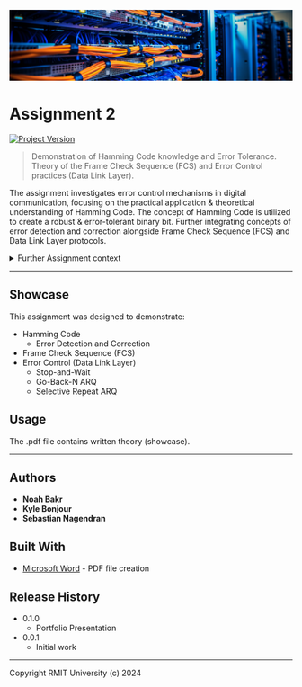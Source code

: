 [![header][header-url]][header-link]

# Assignment 2
[![Project Version][version-image]][version-url]

> Demonstration of Hamming Code knowledge and Error Tolerance. Theory of the Frame Check Sequence (FCS) and Error Control practices (Data Link Layer).

The assignment investigates error control mechanisms in digital communication, focusing on the practical application &amp; theoretical understanding of Hamming Code. The concept of Hamming Code is utilized to create a robust &amp; error-tolerant binary bit. Further integrating concepts of error detection and correction alongside Frame Check Sequence (FCS) and Data Link Layer protocols.

<details>
   <summary>Further Assignment context</summary>
   <br>
   A practical implementation of Hamming code is developed using a chart. This involves encoding binary data with Hamming code techniques, where parity bits are strategically added to the data stream. The assignment demonstrates how errors introduced during data transmission can be detected and corrected using the redundancy provided by Hamming code.
   <br><br>
   The assignment investigates how the Frame Check Sequence is computed and appended to data packets to verify data integrity during transmission, through a series of calculations.
   <br><br>
   Further investigation delves into error control mechanisms at the Data Link Layer, including ARQ protocols such as Stop-and-Wait, Go-Back-N ARQ and Selective Repeat ARQ. The project evaluates their performance metrics, such as trade-offs and efficiency, in managing errors and ensuring reliable data transmission.
</details>

---
## Showcase

This assignment was designed to demonstrate:

* Hamming Code
    * Error Detection and Correction
* Frame Check Sequence (FCS)
* Error Control (Data Link Layer)
    * Stop-and-Wait
    * Go-Back-N ARQ
    * Selective Repeat ARQ

## Usage

The .pdf file contains written theory (showcase).

---
## Authors

* **Noah Bakr**
* **Kyle Bonjour**
* **Sebastian Nagendran**

## Built With

* [Microsoft Word](https://www.microsoft.com/en-au/microsoft-365/word) - PDF file creation

## Release History

* 0.1.0
    * Portfolio Presentation
* 0.0.1
    * Initial work

---

Copyright RMIT University (c) 2024

<!-- Markdown link & img dfn's -->

[header-url]: ../DCNC-Header.png
[header-link]: https://github.com/Noah-Bakr

[version-image]: https://img.shields.io/badge/Version-1.0.0-brightgreen?style=for-the-badge&logo=appveyor
[version-url]: https://img.shields.io/badge/version-1.0.0-green

